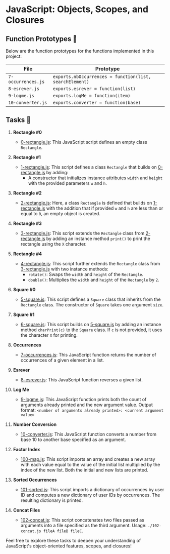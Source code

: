 # JavaScript: Objects, Scopes, and Closures

## Function Prototypes 📼

Below are the function prototypes for the functions implemented in this project:

| File              | Prototype                                               |
| ----------------- | ------------------------------------------------------- |
| `7-occurrences.js`| `exports.nbOccurrences = function(list, searchElement)`|
| `8-esrever.js`    | `exports.esrever = function(list)`                     |
| `9-logme.js`      | `exports.logMe = function(item)`                       |
| `10-converter.js` | `exports.converter = function(base)`                   |

## Tasks 📄

1. **Rectangle #0**
   - [0-rectangle.js](./0-rectangle.js): This JavaScript script defines an empty class `Rectangle`.

2. **Rectangle #1**
   - [1-rectangle.js](./1-rectangle.js): This script defines a class `Rectangle` that builds on [0-rectangle.js](./0-rectangle.js) by adding:
     - A constructor that initializes instance attributes `width` and `height` with the provided parameters `w` and `h`.

3. **Rectangle #2**
   - [2-rectangle.js](./2-rectangle.js): Here, a class `Rectangle` is defined that builds on [1-rectangle.js](./1-rectangle.js) with the addition that if provided `w` and `h` are less than or equal to `0`, an empty object is created.

4. **Rectangle #3**
   - [3-rectangle.js](./3-rectangle.js): This script extends the `Rectangle` class from [2-rectangle.js](./2-rectangle.js) by adding an instance method `print()` to print the rectangle using the `X` character.

5. **Rectangle #4**
   - [4-rectangle.js](./4-rectangle.js): This script further extends the `Rectangle` class from [3-rectangle.js](./3-rectangle.js) with two instance methods:
     - `rotate()`: Swaps the `width` and `height` of the `Rectangle`.
     - `double()`: Multiplies the `width` and `height` of the `Rectangle` by `2`.

6. **Square #0**
   - [5-square.js](./5-square.js): This script defines a `Square` class that inherits from the `Rectangle` class. The constructor of `Square` takes one argument `size`.

7. **Square #1**
   - [6-square.js](./6-square.js): This script builds on [5-square.js](./5-square.js) by adding an instance method `charPrint(c)` to the `Square` class. If `c` is not provided, it uses the character `X` for printing.

8. **Occurrences**
   - [7-occurrences.js](./7-occurrences.js): This JavaScript function returns the number of occurrences of a given element in a list.

9. **Esrever**
   - [8-esrever.js](./8-esrever.js): This JavaScript function reverses a given list.

10. **Log Me**
    - [9-logme.js](./9-logme.js): This JavaScript function prints both the count of arguments already printed and the new argument value. Output format: `<number of arguments already printed>: <current argument value>`

11. **Number Conversion**
    - [10-converter.js](./10-converter.js): This JavaScript function converts a number from base 10 to another base specified as an argument.

12. **Factor Index**
    - [100-map.js](./100-map.js): This script imports an array and creates a new array with each value equal to the value of the initial list multiplied by the index of the new list. Both the initial and new lists are printed.

13. **Sorted Occurrences**
    - [101-sorted.js](./101-sorted.js): This script imports a dictionary of occurrences by user ID and computes a new dictionary of user IDs by occurrences. The resulting dictionary is printed.

14. **Concat Files**
    - [102-concat.js](./102-concat.js): This script concatenates two files passed as arguments into a file specified as the third argument. Usage: `./102-concat.js fileA fileB fileC`.

Feel free to explore these tasks to deepen your understanding of JavaScript's object-oriented features, scopes, and closures!